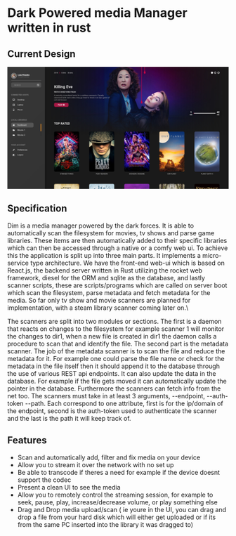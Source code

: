 # Dark Powered media Manager written in rust

## Current Design
![Design 1](./docs/design3.jpg?raw=true)

## Specification
Dim is a media manager powered by the dark forces. It is able to automatically scan the filesystem for movies, tv shows and parse game libraries. These items are then automatically added to their specific libraries which can then be accessed through a native or a comfy web ui.
To achieve this the application is split up into three main parts. It implements a micro-service type architecture. We have the front-end web-ui which is based on React.js, the backend server written in Rust utilizing the rocket web framework, diesel for the ORM and sqlite as the database, and lastly scanner scripts, these are scripts/programs which are called on server boot which scan the filesystem, parse metadata and fetch metadata for the media. So far only tv show and movie scanners are planned for implementation, with a steam library scanner coming later on.\

The scanners are split into two modules or sections. The first is a daemon that reacts on changes to the filesystem for example scanner 1 will monitor the changes to dir1, when a new file is created in dir1 the daemon calls a procedure to scan that and identify the file. The second part is the metadata scanner. The job of the metadata scanner is to scan the file and reduce the metadata for it. For example one could parse the file name or check for the metadata in the file itself then it should append it to the database through the use of various REST api endpoints. It can also update the data in the database. For example if the file gets moved it can automatically update the pointer in the database. Furthermore the scanners can fetch info from the net too. The scanners must take in at least 3 arguments, --endpoint, --auth-token --path. Each correspond to one attribute, first is for the ip/domain of the endpoint, second is the auth-token used to authenticate the scanner and the last is the path it will keep track of.

## Features
- Scan and automatically add, filter and fix media on your device
- Allow you to stream it over the network with no set up
- Be able to transcode if theres a need for example if the device doesnt support the codec
- Present a clean UI to see the media
- Allow you to remotely control the streaming session, for example to seek, pause, play, increase/decrease volume, or play something else
- Drag and Drop media upload/scan ( ie youre in the UI, you can drag and drop a file from your hard disk which will either get uploaded or if its from the same PC inserted into the library it was dragged to)
